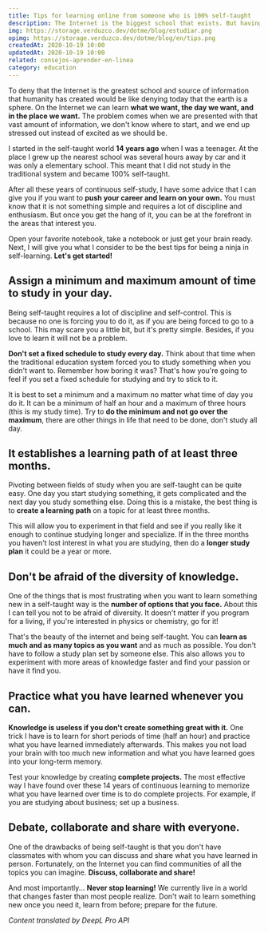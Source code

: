 ```yaml
---
title: Tips for learning online from someone who is 100% self-taught
description: The Internet is the biggest school that exists. But having an infinite source of knowledge we don't know where to start. Do you want to be better at being self-taught? Read on.
img: https://storage.verduzco.dev/dotme/blog/estudiar.png
opimg: https://storage.verduzco.dev/dotme/blog/en/tips.png
createdAt: 2020-10-19 10:00
updatedAt: 2020-10-19 10:00
related: consejos-aprender-en-linea
category: education
---
```


To deny that the Internet is the greatest school and source of information that humanity has created would be like denying today that the earth is a sphere. On the Internet we can learn **what we want, the day we want, and in the place we want.** The problem comes when we are presented with that vast amount of information, we don't know where to start, and we end up stressed out instead of excited as we should be. 

I started in the self-taught world **14 years ago** when I was a teenager. At the place I grew up the nearest school was several hours away by car and it was only a elementary school. This meant that I did not study in the traditional system and became 100% self-taught. 

After all these years of continuous self-study, I have some advice that I can give you if you want to **push your career and learn on your own.** You must know that it is not something simple and requires a lot of discipline and enthusiasm. But once you get the hang of it, you can be at the forefront in the areas that interest you. 

Open your favorite notebook, take a notebook or just get your brain ready. Next, I will give you what I consider to be the best tips for being a ninja in self-learning. **Let's get started!**

## Assign a minimum and maximum amount of time to study in your day.

Being self-taught requires a lot of discipline and self-control. This is because no one is forcing you to do it, as if you are being forced to go to a school. This may scare you a little bit, but it's pretty simple. Besides, if you love to learn it will not be a problem. 

**Don't set a fixed schedule to study every day.** Think about that time when the traditional education system forced you to study something when you didn't want to. Remember how boring it was? That's how you're going to feel if you set a fixed schedule for studying and try to stick to it. 

It is best to set a minimum and a maximum no matter what time of day you do it. It can be a minimum of half an hour and a maximum of three hours (this is my study time). Try to **do the minimum and not go over the maximum**, there are other things in life that need to be done, don't study all day. 

## It establishes a learning path of at least three months.

Pivoting between fields of study when you are self-taught can be quite easy. One day you start studying something, it gets complicated and the next day you study something else. Doing this is a mistake, the best thing is to **create a learning path** on a topic for at least three months. 

This will allow you to experiment in that field and see if you really like it enough to continue studying longer and specialize. If in the three months you haven't lost interest in what you are studying, then do a **longer study plan** it could be a year or more. 

## Don't be afraid of the diversity of knowledge.

One of the things that is most frustrating when you want to learn something new in a self-taught way is the **number of options that you face.** About this I can tell you not to be afraid of diversity. It doesn't matter if you program for a living, if you're interested in physics or chemistry, go for it! 

That's the beauty of the internet and being self-taught. You can **learn as much and as many topics as you want** and as much as possible. You don't have to follow a study plan set by someone else. This also allows you to experiment with more areas of knowledge faster and find your passion or have it find you. 

## Practice what you have learned whenever you can. 

**Knowledge is useless if you don't create something great with it.** One trick I have is to learn for short periods of time (half an hour) and practice what you have learned immediately afterwards. This makes you not load your brain with too much new information and what you have learned goes into your long-term memory. 

Test your knowledge by creating **complete projects.** The most effective way I have found over these 14 years of continuous learning to memorize what you have learned over time is to do complete projects. For example, if you are studying about business; set up a business. 

## Debate, collaborate and share with everyone. 

One of the drawbacks of being self-taught is that you don't have classmates with whom you can discuss and share what you have learned in person. Fortunately, on the Internet you can find communities of all the topics you can imagine. **Discuss, collaborate and share!**

And most importantly... **Never stop learning!** We currently live in a world that changes faster than most people realize. Don't wait to learn something new once you need it, learn from before; prepare for the future.

*Content translated by DeepL Pro API*